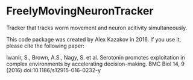 # FreelyMovingNeuronTracker
Tracker that tracks worm movement and neuron acitivity simultaneously.

This code package was created by Alex Kazakov in 2016.
If you use it, please cite the following paper:

Iwanir, S., Brown, A.S., Nagy, S. et al. Serotonin promotes exploitation in complex environments by accelerating decision-making. BMC Biol 14, 9 (2016) doi:10.1186/s12915-016-0232-y
